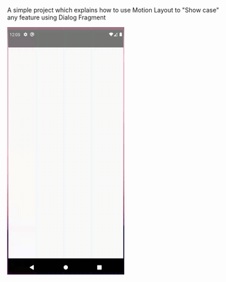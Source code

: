 
A simple project which explains how to use Motion Layout to "Show case" any feature using Dialog Fragment

![alt-text](https://github.com/saravananh977/onBoarding-WithMotionLayout/blob/master/merge_from_ofoct_25.gif)


